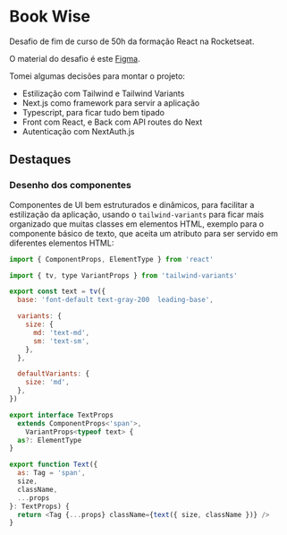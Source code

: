 # Book Wise

Desafio de fim de curso de 50h da formação React na Rocketseat.

O material do desafio é este [Figma](https://www.figma.com/file/n97n6oIkXEVXblJPO3xYob/BookWise--%E2%80%A2-Desafio-React-(Copy)?type=design&node-id=547-2793&mode=design&t=IUzJ7E5MQ425xR0L-0).

Tomei algumas decisões para montar o projeto:

- Estilização com Tailwind e Tailwind Variants
- Next.js como framework para servir a aplicação
- Typescript, para ficar tudo bem tipado
- Front com React, e Back com API routes do Next
- Autenticação com NextAuth.js

## Destaques

### Desenho dos componentes

Componentes de UI bem estruturados e dinâmicos, para facilitar a estilização da aplicação, usando o `tailwind-variants` para ficar mais organizado que muitas classes em elementos HTML, exemplo para o componente básico de texto, que aceita um atributo para ser servido em diferentes elementos HTML:

```javascript
import { ComponentProps, ElementType } from 'react'

import { tv, type VariantProps } from 'tailwind-variants'

export const text = tv({
  base: 'font-default text-gray-200  leading-base',

  variants: {
    size: {
      md: 'text-md',
      sm: 'text-sm',
    },
  },

  defaultVariants: {
    size: 'md',
  },
})

export interface TextProps
  extends ComponentProps<'span'>,
    VariantProps<typeof text> {
  as?: ElementType
}

export function Text({
  as: Tag = 'span',
  size,
  className,
  ...props
}: TextProps) {
  return <Tag {...props} className={text({ size, className })} />
}
``` 

